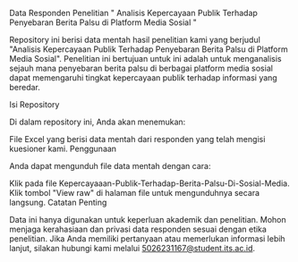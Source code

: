 Data Responden Penelitian " Analisis Kepercayaan Publik Terhadap Penyebaran Berita Palsu di Platform Media Sosial "

Repository ini berisi data mentah hasil penelitian kami yang berjudul "Analisis Kepercayaan Publik Terhadap Penyebaran Berita Palsu di Platform Media Sosial".
Penelitian ini bertujuan untuk ini adalah untuk menganalisis sejauh mana penyebaran berita palsu di berbagai platform media sosial dapat memengaruhi tingkat
kepercayaan publik terhadap informasi yang beredar.

Isi Repository

Di dalam repository ini, Anda akan menemukan:


File Excel yang berisi data mentah dari responden yang telah mengisi kuesioner kami.
Penggunaan

Anda dapat mengunduh file data mentah dengan cara:

Klik pada file Kepercayaaan-Publik-Terhadap-Berita-Palsu-Di-Sosial-Media.
Klik tombol "View raw" di halaman file untuk mengunduhnya secara langsung.
Catatan Penting

Data ini hanya digunakan untuk keperluan akademik dan penelitian.
Mohon menjaga kerahasiaan dan privasi data responden sesuai dengan etika penelitian.
Jika Anda memiliki pertanyaan atau memerlukan informasi lebih lanjut, silakan hubungi kami melalui 5026231167@student.its.ac.id.
